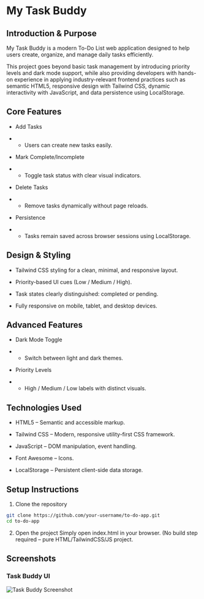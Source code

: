 # My Task Buddy 
## Introduction & Purpose

My Task Buddy is a modern To-Do List web application designed to help users create, organize, and manage daily tasks efficiently.

This project goes beyond basic task management by introducing priority levels and dark mode support, while also providing developers with hands-on experience in applying industry-relevant frontend practices such as semantic HTML5, responsive design with Tailwind CSS, dynamic interactivity with JavaScript, and data persistence using LocalStorage.

## Core Features

- Add Tasks 
- -  Users can create new tasks easily.

- Mark Complete/Incomplete 
- - Toggle task status with clear visual indicators.

- Delete Tasks 
- - Remove tasks dynamically without page reloads.

- Persistence 
- - Tasks remain saved across browser sessions using LocalStorage.

## Design & Styling
- Tailwind CSS styling for a clean, minimal, and responsive layout.

- Priority-based UI cues (Low / Medium / High).

- Task states clearly distinguished:  completed or pending.

- Fully responsive on mobile, tablet, and desktop devices.

## Advanced Features
- Dark Mode Toggle 
- - Switch between light and dark themes.

- Priority Levels 
- - High / Medium / Low labels with distinct visuals.

## Technologies Used
- HTML5 – Semantic and accessible markup.

- Tailwind CSS – Modern, responsive utility-first CSS framework.

- JavaScript – DOM manipulation, event handling.

- Font Awesome – Icons.

- LocalStorage – Persistent client-side data storage.

## Setup Instructions

1. Clone the repository

```bash
git clone https://github.com/your-username/to-do-app.git
cd to-do-app
```

2. Open the project
Simply open index.html in your browser.
(No build step required – pure HTML/TailwindCSS/JS project.

## Screenshots

### Task Buddy UI  
![Task Buddy Screenshot](assets/images/imge.png) 